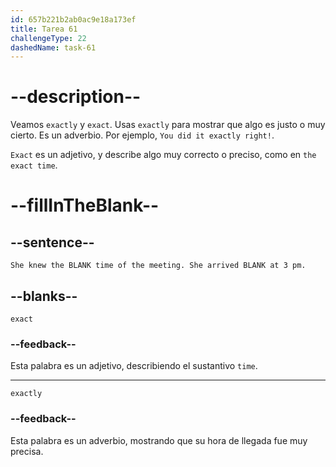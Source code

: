 ```yaml
---
id: 657b221b2ab0ac9e18a173ef
title: Tarea 61
challengeType: 22
dashedName: task-61
---
```


# --description--

Veamos `exactly` y `exact`. Usas `exactly` para mostrar que algo es justo o muy cierto. Es un adverbio. Por ejemplo, `You did it exactly right!`.

`Exact` es un adjetivo, y describe algo muy correcto o preciso, como en `the exact time`.

# --fillInTheBlank--

## --sentence--

`She knew the BLANK time of the meeting. She arrived BLANK at 3 pm.`

## --blanks--

`exact`

### --feedback--

Esta palabra es un adjetivo, describiendo el sustantivo `time`.

---

`exactly`

### --feedback--

Esta palabra es un adverbio, mostrando que su hora de llegada fue muy precisa.
